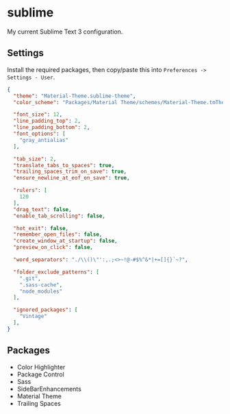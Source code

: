 # sublime

My current Sublime Text 3 configuration.

## Settings

Install the required packages, then copy/paste this into `Preferences -> Settings - User`.

```json
{
  "theme": "Material-Theme.sublime-theme",
  "color_scheme": "Packages/Material Theme/schemes/Material-Theme.tmTheme",

  "font_size": 12,
  "line_padding_top": 2,
  "line_padding_bottom": 2,
  "font_options": [
    "gray_antialias"
  ],

  "tab_size": 2,
  "translate_tabs_to_spaces": true,
  "trailing_spaces_trim_on_save": true,
  "ensure_newline_at_eof_on_save": true,

  "rulers": [
    120
  ],
  "drag_text": false,
  "enable_tab_scrolling": false,

  "hot_exit": false,
  "remember_open_files": false,
  "create_window_at_startup": false,
  "preview_on_click": false,

  "word_separators": "./\\()\"':,.;<>~!@-#$%^&*|+=[]{}`~?",

  "folder_exclude_patterns": [
    ".git",
    ".sass-cache",
    "node_modules"
  ],

  "ignored_packages": [
    "Vintage"
  ],
}
```

## Packages

* Color Highlighter
* Package Control
* Sass
* SideBarEnhancements
* Material Theme
* Trailing Spaces
